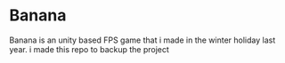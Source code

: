 # Banana
Banana is an unity based FPS game that i made in the winter holiday last year. i made this repo to backup the project

